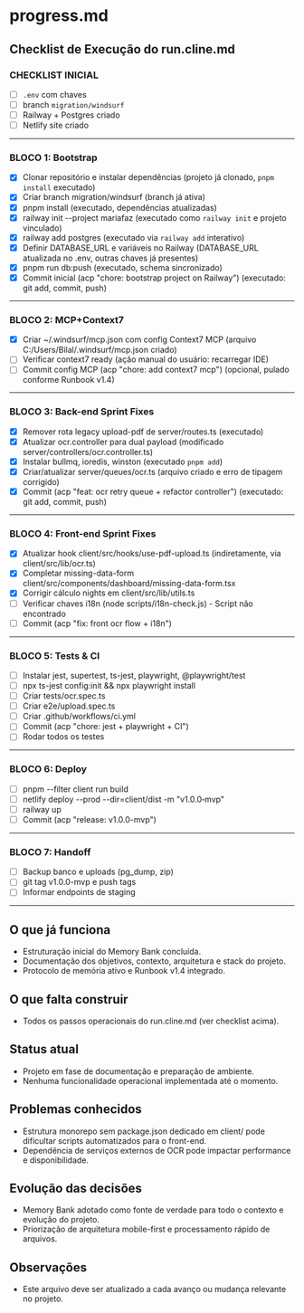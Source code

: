 # progress.md

## Checklist de Execução do run.cline.md

### CHECKLIST INICIAL
- [ ] `.env` com chaves
- [ ] branch `migration/windsurf`
- [ ] Railway + Postgres criado
- [ ] Netlify site criado

---

### BLOCO 1: Bootstrap
- [X] Clonar repositório e instalar dependências (projeto já clonado, `pnpm install` executado)
- [X] Criar branch migration/windsurf (branch já ativa)
- [X] pnpm install (executado, dependências atualizadas)
- [X] railway init --project mariafaz (executado como `railway init` e projeto vinculado)
- [X] railway add postgres (executado via `railway add` interativo)
- [X] Definir DATABASE_URL e variáveis no Railway (DATABASE_URL atualizada no .env, outras chaves já presentes)
- [X] pnpm run db:push (executado, schema sincronizado)
- [X] Commit inicial (acp "chore: bootstrap project on Railway") (executado: git add, commit, push)

---

### BLOCO 2: MCP+Context7
- [X] Criar ~/.windsurf/mcp.json com config Context7 MCP (arquivo C:/Users/Bilal/.windsurf/mcp.json criado)
- [ ] Verificar context7 ready (ação manual do usuário: recarregar IDE)
- [ ] Commit config MCP (acp "chore: add context7 mcp") (opcional, pulado conforme Runbook v1.4)

---

### BLOCO 3: Back-end Sprint Fixes
- [X] Remover rota legacy upload-pdf de server/routes.ts (executado)
- [X] Atualizar ocr.controller para dual payload (modificado server/controllers/ocr.controller.ts)
- [X] Instalar bullmq, ioredis, winston (executado `pnpm add`)
- [X] Criar/atualizar server/queues/ocr.ts (arquivo criado e erro de tipagem corrigido)
- [X] Commit (acp "feat: ocr retry queue + refactor controller") (executado: git add, commit, push)

---

### BLOCO 4: Front-end Sprint Fixes
- [X] Atualizar hook client/src/hooks/use-pdf-upload.ts (indiretamente, via client/src/lib/ocr.ts)
- [X] Completar missing-data-form client/src/components/dashboard/missing-data-form.tsx
- [X] Corrigir cálculo nights em client/src/lib/utils.ts
- [ ] Verificar chaves i18n (node scripts/i18n-check.js) - Script não encontrado
- [ ] Commit (acp "fix: front ocr flow + i18n")

---

### BLOCO 5: Tests & CI
- [ ] Instalar jest, supertest, ts-jest, playwright, @playwright/test
- [ ] npx ts-jest config:init && npx playwright install
- [ ] Criar tests/ocr.spec.ts
- [ ] Criar e2e/upload.spec.ts
- [ ] Criar .github/workflows/ci.yml
- [ ] Commit (acp "chore: jest + playwright + CI")
- [ ] Rodar todos os testes

---

### BLOCO 6: Deploy
- [ ] pnpm --filter client run build
- [ ] netlify deploy --prod --dir=client/dist -m "v1.0.0‑mvp"
- [ ] railway up
- [ ] Commit (acp "release: v1.0.0-mvp")

---

### BLOCO 7: Handoff
- [ ] Backup banco e uploads (pg_dump, zip)
- [ ] git tag v1.0.0-mvp e push tags
- [ ] Informar endpoints de staging

---

## O que já funciona
- Estruturação inicial do Memory Bank concluída.
- Documentação dos objetivos, contexto, arquitetura e stack do projeto.
- Protocolo de memória ativo e Runbook v1.4 integrado.

## O que falta construir
- Todos os passos operacionais do run.cline.md (ver checklist acima).

## Status atual
- Projeto em fase de documentação e preparação de ambiente.
- Nenhuma funcionalidade operacional implementada até o momento.

## Problemas conhecidos
- Estrutura monorepo sem package.json dedicado em client/ pode dificultar scripts automatizados para o front-end.
- Dependência de serviços externos de OCR pode impactar performance e disponibilidade.

## Evolução das decisões
- Memory Bank adotado como fonte de verdade para todo o contexto e evolução do projeto.
- Priorização de arquitetura mobile-first e processamento rápido de arquivos.

## Observações
- Este arquivo deve ser atualizado a cada avanço ou mudança relevante no projeto.
